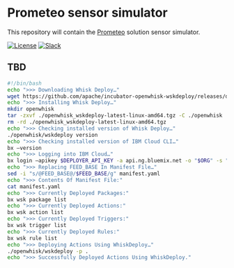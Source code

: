 # Prometeo sensor simulator

This repository will contain the [Prometeo](https://github.com/Call-for-Code/Prometeo) solution sensor simulator.

[![License](https://img.shields.io/badge/License-Apache2-blue.svg)](https://www.apache.org/licenses/LICENSE-2.0) [![Slack](https://img.shields.io/badge/Join-Slack-blue)](https://callforcode.org/slack)

## TBD

```bash
#!/bin/bash
echo ">>> Downloading Whisk Deploy…"
wget https://github.com/apache/incubator-openwhisk-wskdeploy/releases/download/latest/openwhisk_wskdeploy-latest-linux-amd64.tgz
echo ">>> Installing Whisk Deploy…"
mkdir openwhisk
tar -zxvf ./openwhisk_wskdeploy-latest-linux-amd64.tgz -C ./openwhisk
rm -rd ./openwhisk_wskdeploy-latest-linux-amd64.tgz
echo ">>> Checking installed version of Whisk Deploy…"
./openwhisk/wskdeploy version
echo ">>> Checking installed version of IBM Cloud CLI…"
bx –version
echo ">>> Logging into IBM Cloud…"
bx login –apikey $DEPLOYER_API_KEY -a api.ng.bluemix.net -o "$ORG" -s "$SPACE"
echo ">>> Replacing FEED_BASE In Manifest File…"
sed -i "s/@FEED_BASE@/$FEED_BASE/g" manifest.yaml
echo ">>> Contents Of Manifest File:"
cat manifest.yaml
echo ">>> Currently Deployed Packages:"
bx wsk package list
echo ">>> Currently Deployed Actions:"
bx wsk action list
echo ">>> Currently Deployed Triggers:"
bx wsk trigger list
echo ">>> Currently Deployed Rules:"
bx wsk rule list
echo ">>> Deploying Actions Using WhiskDeploy…"
./openwhisk/wskdeploy -p .
echo ">>> Successfully Deployed Actions Using WhiskDeploy."
```
